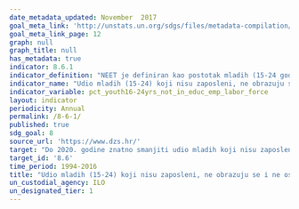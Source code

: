 ```yaml
---
date_metadata_updated: November  2017  
goal_meta_link: 'http://unstats.un.org/sdgs/files/metadata-compilation/Metadata-Goal-8.pdf'
goal_meta_link_page: 12
graph: null
graph_title: null
has_metadata: true
indicator: 8.6.1
indicator_definition: "NEET je definiran kao postotak mladih (15-24 godina) koji nisu zaposleni, ne obrazuju se i ne osposobljavaju se."
indicator_name: "Udio mladih (15-24) koji nisu zaposleni, ne obrazuju se i ne osposobljavaju se"
indicator_variable: pct_youth16-24yrs_not_in_educ_emp_labor_force
layout: indicator
periodicity: Annual
permalink: /8-6-1/
published: true
sdg_goal: 8
source_url: 'https://www.dzs.hr/'
target: "Do 2020. godine znatno smanjiti udio mladih koji nisu zaposleni, ne obrazuju se i ne osposobljavaju se."
target_id: '8.6'
time_period: 1994-2016
title: "Udio mladih (15-24) koji nisu zaposleni, ne obrazuju se i ne osposobljavaju se"
un_custodial_agency: ILO
un_designated_tier: 1
---
```

